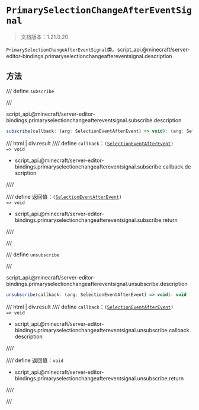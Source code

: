 # `PrimarySelectionChangeAfterEventSignal`

> 文档版本：1.21.0.20

`PrimarySelectionChangeAfterEventSignal`类。script_api.@minecraft/server-editor-bindings.primaryselectionchangeaftereventsignal.description

## 方法

/// define
`subscribe`


///

script_api.@minecraft/server-editor-bindings.primaryselectionchangeaftereventsignal.subscribe.description

```js
subscribe(callback: (arg: SelectionEventAfterEvent) => void): (arg: SelectionEventAfterEvent) => void
```

/// html | div.result
//// define
`callback`：<code>(<a href="../selectioneventafterevent/">SelectionEventAfterEvent</a>) =&gt; void</code>

- script_api.@minecraft/server-editor-bindings.primaryselectionchangeaftereventsignal.subscribe.callback.description


////

//// define
返回值：<code>(<a href="../selectioneventafterevent/">SelectionEventAfterEvent</a>) =&gt; void</code>

- script_api.@minecraft/server-editor-bindings.primaryselectionchangeaftereventsignal.subscribe.return


////

///


/// define
`unsubscribe`


///

script_api.@minecraft/server-editor-bindings.primaryselectionchangeaftereventsignal.unsubscribe.description

```js
unsubscribe(callback: (arg: SelectionEventAfterEvent) => void): void
```

/// html | div.result
//// define
`callback`：<code>(<a href="../selectioneventafterevent/">SelectionEventAfterEvent</a>) =&gt; void</code>

- script_api.@minecraft/server-editor-bindings.primaryselectionchangeaftereventsignal.unsubscribe.callback.description


////

//// define
返回值：`void`

- script_api.@minecraft/server-editor-bindings.primaryselectionchangeaftereventsignal.unsubscribe.return


////

///

